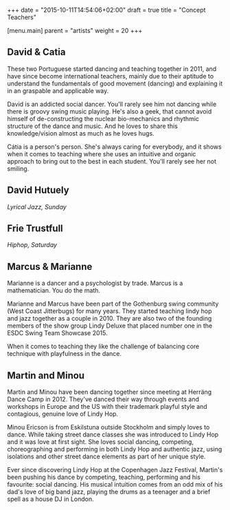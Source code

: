 +++
date = "2015-10-11T14:54:06+02:00"
draft = true
title = "Concept Teachers"

[menu.main]
parent = "artists"
weight = 20
+++

## David & Catia

These two Portuguese started dancing and teaching together in 2011, and have
since become international teachers, mainly due to their aptitude to understand
the fundamentals of good movement (dancing) and explaining it in an graspable
and applicable way.

David is an addicted social dancer. You'll rarely see him not dancing while
there is groovy swing music playing. He's also a geek, that cannot avoid
himself of de-constructing the nuclear bio-mechanics and rhythmic structure of
the dance and music. And he loves to share this knowledge/vision almost as much
as he loves hugs.

Cátia is a person's person. She's always caring for everybody, and it shows
when it comes to teaching where she uses an intuitive and organic approach to
bring out to the best in each student. You'll rarely see her not smiling.

## David Hutuely

_Lyrical Jazz, Sunday_

## Frie Trustfull

_Hiphop, Saturday_

## Marcus & Marianne

Marianne is a dancer and a psychologist by trade. Marcus is a mathematician.
You do the math.

Marianne and Marcus have been part of the Gothenburg swing community (West
Coast Jitterbugs) for many years. They started teaching lindy hop and jazz
together as a couple in 2010. They are also two of the founding members of the
show group Lindy Deluxe that placed number one in the ESDC Swing Team Showcase
2015.

When it comes to teaching they like the challenge of balancing core technique
with playfulness in the dance.

## Martin and Minou

Martin and Minou have been dancing together since meeting at Herräng Dance Camp
in 2012. They've danced their way through events and workshops in Europe and
the US with their trademark playful style and contagious, genuine love of Lindy
Hop.

Minou Ericson is from Eskilstuna outside Stockholm and simply loves to dance.
While taking street dance classes she was introduced to Lindy Hop and it was
love at first sight. She loves social dancing, competing, choreographing and
performing in both Lindy Hop and authentic jazz, using isolations and other
street dance elements as part of her unique style.

Ever since discovering Lindy Hop at the Copenhagen Jazz Festival, Martin's been
pushing his dance by competing, teaching, performing and his favourite: social
dancing. His musical intuition comes from an odd mix of his dad's love of big
band jazz, playing the drums as a teenager and a brief spell as a house DJ in
London.
